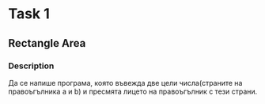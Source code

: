 # Task 1

## Rectangle Area

### Description

Да се напише програма, която въвежда две цели числа(страните на правоъгълника a и b) 
и пресмята лицето на правоъгълник с тези страни.
